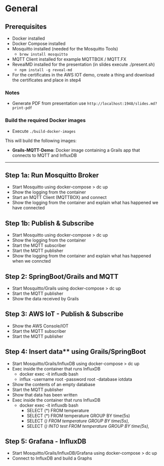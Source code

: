 # General

## Prerequisites

* Docker installed
* Docker Compose installed
* Mosquitto installed (needed for the Mosquitto Tools)
    * `brew install mosquitto`
* MQTT Client installed for example MQTTBOX / MQTT.FX
* RevealMD installed for the presentation (in slides execute ./present.sh)
    * `npm install -g reveal-md`
* For the certificates in the AWS IOT demo, create a thing and download the certificates and place in step4

### Notes
* Generate PDF from presentation use `http://localhost:1948/slides.md?print-pdf`

### Build the required Docker images

* Execute `./build-docker-images`

This will build the following images:

* **Grails-MQTT-Demo**: Docker image containing a Grails app that connects to MQTT and InfluxDB

---

## Step 1a: Run Mosquitto Broker

* Start Mosquitto using docker-compose > dc up
* Show the logging from the container
* Start an MQTT Client (MQTTBOX) and connect
* Show the logging from the container and explain what has happened we have connected

## Step 1b: Publish & Subscribe

* Start Mosquitto using docker-compose > dc up
* Show the logging from the container
* Start the MQTT subscriber
* Start the MQTT publisher
* Show the logging from the container and explain what has happened when we conncted

## Step 2: SpringBoot/Grails and MQTT

* Start Mosquitto/Grails using docker-compose > dc up
* Start the MQTT publisher
* Show the data received by Grails

## Step 3: AWS IoT - Publish & Subscribe

* Show the AWS Console/IOT
* Start the MQTT subscriber
* Start the MQTT publisher

## Step 4: Insert data** using Grails/SpringBoot

* Start Mosquitto/Grails/InfluxDB using docker-compose > dc up
* Exec inside the container that runs InfluxDB
  * docker exec -it influxdb bash
  * influx -username root -password root -database iotdata
* Show the contents of an empty database
* Start the MQTT publisher
* Show that data has been written
* Exec inside the container that runs InfluxDB
  * docker exec -it influxdb bash
    * SELECT (*) FROM temperature
    * SELECT (*) FROM temperature GROUP BY time(5s)
    * SELECT (*) FROM temperature GROUP BY time(5s),*
    * SELECT (*) INTO test FROM temperature GROUP BY time(5s),*

## Step 5: Grafana - InfluxDB

* Start Mosquitto/Grails/InfluxDB/Grafana using docker-compose > dc up
* Connect to InfluxDB and build a Graphs